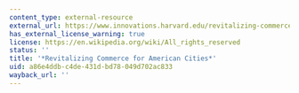 ```yaml
---
content_type: external-resource
external_url: https://www.innovations.harvard.edu/revitalizing-commerce-american-cities-practitioners-guide-urban-main-street-programs
has_external_license_warning: true
license: https://en.wikipedia.org/wiki/All_rights_reserved
status: ''
title: '*Revitalizing Commerce for American Cities*'
uid: a86e4ddb-c4de-431d-bd78-049d702ac833
wayback_url: ''
---
```

